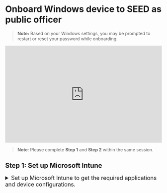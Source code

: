 # Onboard Windows device to SEED as public officer

> **Note:** Based on your Windows settings, you may be prompted to restart or reset your password while onboarding.

<div style="position:relative;padding-bottom:56.25%;padding-top:30px;height:0;overflow:hidden;">
<iframe style="position:absolute;top:0;left:0;width:100%;height:100%;" src="https://www.youtube.com/embed/Cvb7lppxFqs" title="YouTube video player" frameborder="0" allow="accelerometer; autoplay; clipboard-write; encrypted-media; gyroscope; picture-in-picture; web-share" allowfullscreen="true"></iframe>
</div>

> **Note**: Please complete **Step 1** and **Step 2** within the same session.

## Step 1: Set up Microsoft Intune 

<details>
  <summary style="font-size:18px"> Set up Microsoft Intune to get the required applications and device configurations.</summary><br>

1. Click **Start** icon on the taskbar.

2. Go to **Settings** > **Accounts** > **Access work or school** and click **Connect** to add your WOG account.

![access-work-or-school](../images/onboarding-instructions-for-windows/access-work-or-school.png)

3. Approve your TechPass login using the authenticator app that was used to set up TechPass MFA. Authorise your WOG account by entering the verification code displayed for your SG Govt M365 profile on the authenticator app before approving your Techpass login.

![log-in-to-gcc](../images/onboarding-for-macos/log-in-to-gcc.png)


![settings](../images/onboarding-instructions-for-windows/settings.png)

Your account is added and listed as a connection. This account has **Info** and **Disconnect** options as shown below. 

![info-disconnect](../images/onboarding-instructions-for-windows/info-disconnect.png)

4. Select the **Info** option and verify that a similar result to the following is displayed.

![managed-by-sg-govt-m365](../images/onboarding-instructions-for-windows/managed-by-sg-govt-m365.png)

## Step 2: Register Microsoft Intune Device ID

<details><summary style="font-size:18px">Register the Microsoft Intune Device ID for your Windows device.</summary>

1. Open **PowerShell** and run the following commands:
```
$rootKey = [Microsoft.Win32.RegistryKey]::OpenBaseKey(
    [Microsoft.Win32.RegistryHive]::LocalMachine,
    [Microsoft.Win32.RegistryView]::Registry64
)
$enrollmentsKey = $rootKey.OpenSubKey("Software\Microsoft\Enrollments")
$intune_id = "Intune ID not found"
foreach ($name in $enrollmentsKey.GetSubKeyNames()) {
    $enrollmentIdKey = $enrollmentsKey.OpenSubKey($name)
    if ($enrollmentIdKey.GetValue("ProviderID") -ieq "MS DM Server") {
        $intune_id = $enrollmentIdKey.OpenSubKey("DMClient\MS DM Server").GetValue("EntDMID", "Intune ID not found")
        break
    }
}
Write-Output $intune_id
```
2. Take note of the Intune Device ID that is displayed on the Powershell window.

![intune-id](../images/offboarding-windows/intune-id.png)

!> If you only have a **SE GSIB** device, submit a [support request](https://go.gov.sg/techpass-sr) to register your Intune Device ID.

3. If you have a **non-SE GSIB** device, go to [TechPass portal](https://portal.techpass.gov.sg/secure/account/profile) > **My Account** > **Profile**.
4. Click **Onboard device to SEED** and follow the on-screen instructions to submit this Intune Device ID.
5. Ensure that your device is connected to the Internet so that Intune is able to install the required SEED components and configurations. 
6. Within the next 2 hours, check your inbox (organisational email address) to see if you have received the successfully onboarded email.
7. If you don't receive this email after two hours, submit an [incident request](https://go.gov.sg/techpass-sr). 
8. After receiving the email notification, a desktop notification will be sent to inform you of the device name change and snd requesting that you restart the device. Do the following:

  i. Save your current work and restart your device.

  ii. If prompted to specify your password, enter it.

## Step 3: Verify installation

<details>
  <summary style="font-size:18px">Verify the installation.</summary><br>

1. Go to the Internet Device onboarded to SEED, open **Settings** > **Apps** > **Apps & features**. Ensure that Tanium and Cloudflare WARP are listed.

</details>

**Next step**: Proceed to [Post onboarding steps](post-onboarding-instructions/post-onboarding-steps-and-verification).
